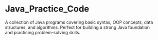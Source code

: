 # Java_Practice_Code
A collection of Java programs covering basic syntax, OOP concepts, data structures, and algorithms. Perfect for building a strong Java foundation and practicing problem-solving skills.
